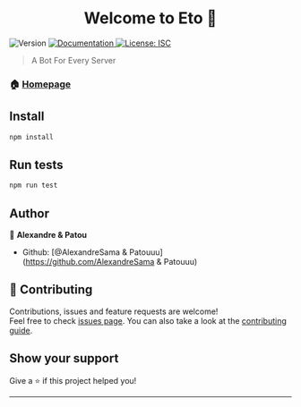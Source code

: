 <h1 align="center">Welcome to Eto 👋</h1>
<p>
  <img alt="Version" src="https://img.shields.io/badge/version-1.0.0-blue.svg?cacheSeconds=2592000" />
  <a href="https://github.com/AlexandreSama/Eto/wiki" target="_blank">
    <img alt="Documentation" src="https://img.shields.io/badge/documentation-yes-brightgreen.svg" />
  </a>
  <a href="#" target="_blank">
    <img alt="License: ISC" src="https://img.shields.io/badge/License-ISC-yellow.svg" />
  </a>
</p>

> A Bot For Every Server

### 🏠 [Homepage](https://github.com/AlexandreSama/Eto)

## Install

```sh
npm install
```

## Run tests

```sh
npm run test
```

## Author

👤 **Alexandre & Patou**

* Github: [@AlexandreSama & Patouuu](https://github.com/AlexandreSama & Patouuu)

## 🤝 Contributing

Contributions, issues and feature requests are welcome!<br />Feel free to check [issues page](https://github.com/AlexandreSama/Eto/issues). You can also take a look at the [contributing guide](https://github.com/AlexandreSama/Eto/pulls).

## Show your support

Give a ⭐️ if this project helped you!

***